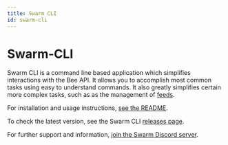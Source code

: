 ```yaml
---
title: Swarm CLI
id: swarm-cli
---
```


# Swarm-CLI

Swarm CLI is a command line based application which simplifies interactions with the Bee API. It allows you to accomplish most common tasks using easy to understand commands. It also greatly simplifies certain more complex tasks, such as as the management of [feeds](/docs/develop/dapps-on-swarm/feeds).  

For installation and usage instructions, [see the README](https://github.com/ethersphere/swarm-cli/blob/master/README.md).

To check the latest version, see the Swarm CLI [releases page](https://github.com/ethersphere/swarm-cli/releases).

For further support and information, [join the Swarm Discord server](https://discord.com/invite/GU22h2utj6).